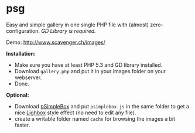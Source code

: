 psg
===

Easy and simple gallery in one single PHP file with (almost) zero-configuration.
*GD Library is required.*

Demo: http://www.scavenger.ch/images/

**Installation:**
* Make sure you have at least PHP 5.3 and GD library installed.
* Download ```gallery.php``` and put it in your images folder on your webserver.
* Done.

**Optional:**
* Download [pSimpleBox] and put ```psimplebox.js``` in the same folder to get a nice [Lighbox] style effect (no need to edit any file).
* create a writable folder named ```cache``` for browsing the images a bit faster.

[pSimpleBox]:https://github.com/pascalbrax/pslb
[Lighbox]:http://lokeshdhakar.com/projects/lightbox2/
